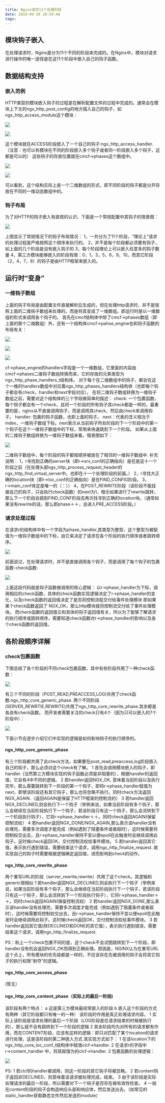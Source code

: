 ```yaml
---
title: Nginx请求11个处理阶段
date: 2019-09-30 20:59:48
tags:
---
```


## 模块钩子嵌入

在处理请求时，Nginx是分为11个不同的阶段来完成的。在Nginx中，模块对请求进行操作的唯一途径是在这11个阶段中嵌入自己的钩子函数。

## 数据结构支持

### 嵌入范例

HTTP类型的模块嵌入钩子的过程是在解析配置文件的过程中完成的。通常会在模块上下文的ngx_http_post_config的地方插入自己的钩子，如ngx_http_access_module这个模块：


![](/images/Nginx请求11个处理阶/1.png)


![](/images/Nginx请求11个处理阶/2.png)


这个模块就在ACCESS阶段嵌入了一个自己的钩子:ngx_http_access_handler. （注意：也可以有模块在不同的阶段嵌入多个钩子或者同一阶段嵌入多个钩子，这都是可以的）
这些钩子的存放位置就在cmcf->phases这个数组中。

![](/images/Nginx请求11个处理阶/3.png)


![](/images/Nginx请求11个处理阶/4.png)


可以看到，这个结构实际上是一个二维数组的形式，即不同阶段的钩子都是分开存放在不同的一维动态数组中的。



### 钩子布局

为了对HTTP的钩子嵌入有直观的认识，下面是一个常规配置中其钩子的情景图：


![](/images/Nginx请求11个处理阶/5.png)

上图显示了常规情况下的钩子布局情况：
1，一共分为了11个阶段，“理论上”请求的处理过程是严格按照这个顺序来执行的。
2，并不是每个阶段都必须要有钩子，如上面的几个阶段是没有嵌入钩子的
3，每个阶段理论上可以嵌入任意多的钩子数量
4，第三方模块能够嵌入的阶段有限：0，1，3，5，6，9，10。而其它阶段（2，4，7，8）的钩子是由HTTP框架来嵌入的。



## 运行时“变身”

### 一维钩子数组

上面的钩子布局是由配置文件直接解析后生成的，但在处理http请求时，并不是按照上面的二维钩子数组来处理的，而是将其变成了一维数组。即运行时是以一维数组的形式来调用各个钩子的。
首先在cmcf结构体中除了cmcf→phases数组（即上面的那个二维数组）外，还有一个结构体cmcf->pahse_engine也和钩子函数的布局有关：


![](/images/Nginx请求11个处理阶/6.png)

![](/images/Nginx请求11个处理阶/7.png)

![](/images/Nginx请求11个处理阶/8.png)


cf->phase_engine的handlers字段是一个一维数组，它里面的内容由cmcf→phases二维钩子数组转换而来，它的存放的元素类型为ngx_http_phase_handlers_t结构体。
对于每个在二维数组中的钩子，都会在这个一维的handlers数组中对应着ngx_http_phases_handlers结构体（也即每个钩子都会有check，handler和next字段对应）。
在将二维钩子数组转换为一维钩子数组之前，需要对这个结构体的三个字段做简单的描述：
check: 一个包裹函数，每个钩子都会有一个check，且同一个阶段的所有钩子其check都是一样的，最重要的是，nginx从不直接调用钩子，而是调用其check，然后由check来调用钩子。
handler: 包裹的钩子函数，也即上面的钩子。
next：代表的含义相当于index，一维钩子数组下标。next表示从当前钩子所处阶段的下一个阶段中的第一个钩子在这个一维钩子数组中的下标，常用来快速跳到下一个阶段。
如果从上面的二维钩子数组转换为一维钩子数组来看，情景图如下：



![](/images/Nginx请求11个处理阶/9.png)


二维钩子数组中，每个阶段的钩子都按顺序被放在了相邻的一维钩子数组中.
补充说明：
1，r寻找到正确的server块（即r->srv_conf的正确指向）是在是这十一个阶段之前（在处理头部ngx_http_process_request_header的ngx_http_find_virtual_server中。也即在十一个处理阶段的前面。）
2，r寻找大正确的location块（即r→loc_conf的正确指向）是在FIND_CONFIG阶段。
3，r→main_conf肯定是唯一的（：））
4，在POST_REWRITE阶段（该阶段不能挂接自己的钩子，只会执行check函数）的next为1，暗示如果进行了rewrite跳转，那么下一个阶段会跳到FIND_CONF阶段去再次找寻到正确的location块。（通常如果没有rewrite的话，那么即phase＋＋，会进入PRE_ACCESS阶段。）


### 请求处理过程


在请求r的结构体中有一个字段为phase_handler,其类型为整型，这个整型为被赋值为一维钩子数组中的下标，由它来决定了请求在各个阶段的执行顺序或者跳转顺序。


![](/images/Nginx请求11个处理阶/10.png)


前面说过，在处理请求时，并不是直接调用各个钩子，而是调用了每个钩子的包裹函数-check函数:



![](/images/Nginx请求11个处理阶/11.png)


上面这段代码就是钩子函数被调用的核心逻辑：
以r->phase_handler为下标，调用相应的check函数，具体的check函数实现逻辑决定了r→phase_handler的变化，以及check函数的返回值决定了是否将控制流程交付给事件处理模块
即如果某个check函数返回了 NGX_OK，那么http模块就将控制流交付给了事件处理模块。
而check函数的返回值又和具体的钩子返回值有关，所以为了能够了解请求的执行顺序或跳转顺序，需要知道check函数对r→phase_handler的影响以及各个check函数的返回值。


## 各阶段顺序详解

### check包裹函数


下图总结了各个阶段的不同check包裹函数，其中有些阶段共用了一种check函数：


![](/images/Nginx请求11个处理阶/12.png)


有三个不同的阶段（POST_READ,PREACCESS,LOG)共用了check函数:ngx_http_core_generic_phase. 两个不同阶段(SERVER_REWRTIE,REWRITE)共用了ngx_http_core_rewrite_phase.其余都是各自有check函数。
而开发者需要关注的check只有4个（因为只可以嵌入的7个阶段中）：



![](/images/Nginx请求11个处理阶/13.png)


下面小节会逐步介绍它们中实现的逻辑是如何影响钩子的执行顺序的。


#### ngx_http_core_generic_phase


有三个阶段都共用了此check方法，如果要在post_read,preaccess,log阶段嵌入自己的钩子，那么必须对这个check有了解。
1 首先会调用模块嵌入的钩子，即handler. (当然第三方模块实现的钩子函数必须是非阻塞的），根据handler的返回值，它会有4中不同的逻辑。
2 若handler返回NGX_OK, 意味着当前阶段以及执行完毕，那么需要跳转到下一阶段的第一个钩子，即将r→phase_handler赋值为next，即使该阶段还有其它钩子，那么也将忽略不执行。同时check方法返回NGX_AGAIN.（返回AGAIN是保留了HTTP框架的控制流的）
3 若handler返回NGX_DECLINED,则会执行下一个钩子（举例来说，如果当前阶段有多个钩子，那么会继续在当前阶段执行下一个钩子，若该阶段只有这一个钩子，那么会流转到下一个阶段执行钩子），它将r→phase_handler＋＋。同时check返回AGAIN(保留控制流权）
4 若handler返回NGX_DONE/NGX_AGAIN,那么表示该handler没有处理完，需要多次调度才能完成（例如遇到了阻塞条件或者超时），这时候需要将控制权交出去，且r→phase_handler保持不变以便epoll在此触发时会继续调用此钩子。这时候check返回OK，交付控制流权给事件模块。
5 若handler返回其它值，表示执行遇到错误，需要结束这个请求，调用ngx_http_finalize_request.
故实现自己的钩子时需要根据逻辑确定返回值，进而影响到check的动作。



#### ngx_http_core_rewrite_phase

两个重写URL的阶段（server_rewrite,rewrite）共用了这个check。其逻辑和generic很相似
1 若handler返回NGX_DECLINED,则会执行下一个钩子（举例来说，如果当前阶段有多个钩子，那么会继续在当前阶段执行下一个钩子，若该阶段只有这一个钩子，那么会流转到下一个阶段执行钩子），它将r→phase_handler＋＋。同时check返回AGAIN(保留控制流权）
2 若handler返回NGX_DONE,那么表示该handler没有处理完，需要多次调度才能完成（例如遇到了阻塞条件或者超时），这时候需要将控制权交出去，且r→phase_handler保持不变以便epoll在此触发时会继续调用此钩子。这时候check返回OK，交付控制流权给事件模块。
3 若handler返回其它值(除DECLINED和DONE的其它值），表示执行遇到错误，需要结束这个请求，调用ngx_http_finalize_request.

PS：和上一个check包裹不同的是，这个check不会试图跳转到下一个阶段，即handler没有机会返回NGX_OK而得到正确处理。原因是，NGINX认为在重写URL这个点上，所有模块的优先级都是一样的，不应该存在先被调用的钩子会将其它钩子的执行权限“剥夺”的逻辑。



#### ngx_http_core_access_phase

(暂无）



#### ngx_http_core_content_phase（实际上的最后一阶段)



该阶段有两个特点：
a 这是第三方模块最经常嵌入的阶段
b 嵌入这个阶段的方式有两种（其它阶段都只有唯一的一种）
该阶段的作用是真正处理请求内容。
1 实际上该阶段是请求处理的最后一个阶段（LOG阶段是在请求结束的时候被执行的），那么就不会有跳转到下一个阶段的逻辑
2 其余阶段均为对所有的请求都有作用，而在CONTENT阶段，应该有这样的逻辑：即只对匹配了某个location的请求进行处理，这是该阶段的第二种嵌入方式
其实现方式如下：
1 在该location下的ngx_http_core_loc_conf_t结构体中赋值clcf→handler.
2 在请求r的字段中r→content_handler 中，将其赋值为的clcf→handler.
3 包裹函数的处理逻辑：



![](/images/Nginx请求11个处理阶/14.png)


PS:
1 若clcf的handler被调用，则这一阶段的其它钩子将被忽略。
2 若content钩子返回非DECLINED，则意味着该请求被处理完成，结束。
3 由于该阶段是实际处理请求的最后一阶段，所以需要对下一个钩子是否存在做有效性检查。
4 一般在content阶段的钩子会构造响应头部和响应体，然后发送出去。（如常见的static_handler获取静态文件然后发送的module）
